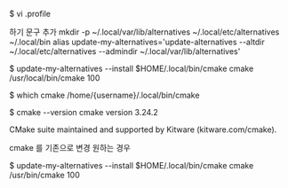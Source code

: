 $ vi .profile 

하기 문구 추가
mkdir -p ~/.local/var/lib/alternatives ~/.local/etc/alternatives ~/.local/bin
alias update-my-alternatives='update-alternatives --altdir ~/.local/etc/alternatives --admindir ~/.local/var/lib/alternatives'

$ update-my-alternatives --install $HOME/.local/bin/cmake cmake /usr/local/bin/cmake 100

$ which cmake
/home/{username}/.local/bin/cmake

$ cmake --version
cmake version 3.24.2

CMake suite maintained and supported by Kitware (kitware.com/cmake).

cmake 를 기존으로 변경 원하는 경우

$ update-my-alternatives --install $HOME/.local/bin/cmake cmake /usr/bin/cmake 100
